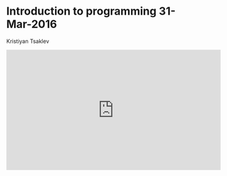 


#   Introduction to programming 31-Mar-2016
Kristiyan Tsaklev

<iframe width="560" height="315" src="https://www.youtube.com/embed/ii1Xc5IzCNQ" frameborder="0" allowfullscreen></iframe>

